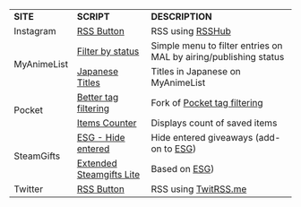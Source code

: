 <table>
    <tr>
        <td><b>SITE</b></td>
        <td><b>SCRIPT</b></td>
        <td><b>DESCRIPTION</b></td>
    </tr>
    <tr>
        <td>Instagram</td>
        <td><a href="https://github.com/Jorengarenar/userscripts/raw/master/Instagram_RSS_Button.user.js">RSS Button</a></td>
        <td>RSS using <a href="https://rsshub.app">RSSHub</a></td>
    </tr>
    <tr>
        <td rowspan=2>MyAnimeList</td>
        <td><a href="https://github.com/Jorengarenar/userscripts/raw/master/MAL_Filter_by_status.user.js">Filter by status</a></td>
        <td>Simple menu to filter entries on MAL by airing/publishing status</td>
    </tr>
    <tr>
        <td><a href="https://github.com/Jorengarenar/userscripts/raw/master/MAL_Japanese_Titles.user.js">Japanese Titles</a></td>
        <td>Titles in Japanese on MyAnimeList</td>
    </tr>
    <tr>
        <td rowspan=2>Pocket</td>
        <td><a href="https://github.com/Jorengarenar/userscripts/raw/master/Pocket_Better_tag_filtering.user.js">Better tag filtering</a></td>
        <td>Fork of <a href="https://greasyfork.org/en/scripts/39537-pocket-tag-filtering">Pocket tag filtering</a></td>
    </tr>
    <tr>
        <td><a href="https://github.com/Jorengarenar/userscripts/raw/master/Pocket_Items_Counter.user.js">Items Counter</a></td>
        <td>Displays count of saved items </td>
    </tr>
    <tr>
        <td rowspan=2>SteamGifts</td>
        <td><a href="https://github.com/Jorengarenar/userscripts/raw/master/ESG_Hide_entered.user.js">ESG - Hide entered</a></td>
        <td>Hide entered giveaways (add-on to <a href="https://github.com/nandee95/Extended_Steamgifts">ESG</a>)</td>
    </tr>
    <tr>
        <td><a href="https://github.com/Jorengarenar/userscripts/raw/master/Extended_Steamgifts_Lite.user.js">Extended Steamgifts Lite</a></td>
        <td>Based on <a href="https://github.com/nandee95/Extended_Steamgifts">ESG</a>)</td>
    </tr>
    <tr>
        <td>Twitter</td>
        <td><a href="https://github.com/Jorengarenar/userscripts/raw/master/Twitter_RSS_Button.user.js">RSS Button</a></td>
        <td>RSS using <a href="https://twitrss.me">TwitRSS.me</a></td>
    </tr>
</table>
